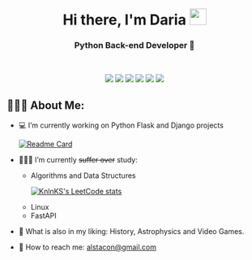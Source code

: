 <h1 align="center">Hi there, I'm Daria 
<img src="https://raw.githubusercontent.com/blackcater/blackcater/main/images/Hi.gif" height="32" width="33"/></h1>
<h3 align="center">Python Back-end Developer 🐍</h3>
&nbsp;
<p align="center"> <img src="https://img.shields.io/badge/python-c2dcf5?style=for-the-badge&logo=python&logoColor=white" />
  <img src="https://img.shields.io/badge/flask-7f74a3?style=for-the-badge&logo=flask&logoColor=white" />
  <img src="https://img.shields.io/badge/django-c2dcf5?style=for-the-badge&logo=django&logoColor=white" />
  <img src="https://img.shields.io/badge/docker-7f74a3?style=for-the-badge&logo=docker&logoColor=white" />
  <img src="https://img.shields.io/badge/postgres-c2dcf5?style=for-the-badge&logo=postgresql&logoColor=white" />
  <img src="https://img.shields.io/badge/nginx-7f74a3?style=for-the-badge&logo=nginx&logoColor=white" />
<p>
 <h2 align="left">👨🏻‍💻 About Me:</h2> 
 
 - 💻 I’m currently working on Python Flask and Django projects
 &nbsp;&nbsp;<p> 
 [![Readme Card](https://github-readme-stats.vercel.app/api/pin/?username=Alstacon&repo=ToDoCon)](https://github.com/Alstacon/ToDoCon)

 
 - 👩🏼‍🎓 I’m currently ~~suffer over~~ study:
      - Algorithms and Data Structures
      &nbsp;&nbsp;<p>
  [![KnlnKS's LeetCode stats](https://leetcode-stats-six.vercel.app/api?username=alstacon)](https://github.com/KnlnKS/leetcode-stats)
      - Linux
      - FastAPI
    
 - 🎠 What is also in my liking: History, Astrophysics and Video Games.
 
 - 💌 How to reach me: alstacon@gmail.com
 
